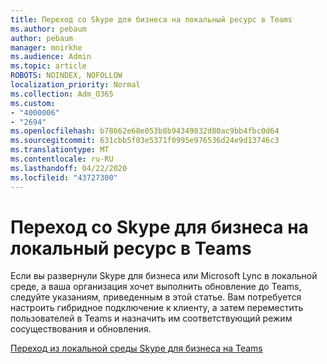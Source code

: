 ```yaml
---
title: Переход со Skype для бизнеса на локальный ресурс в Teams
ms.author: pebaum
author: pebaum
manager: mnirkhe
ms.audience: Admin
ms.topic: article
ROBOTS: NOINDEX, NOFOLLOW
localization_priority: Normal
ms.collection: Adm_O365
ms.custom:
- "4000006"
- "2694"
ms.openlocfilehash: b78662e68e053b8b94349032d80ac9bb4fbc0d64
ms.sourcegitcommit: 631cbb5f03e5371f0995e976536d24e9d13746c3
ms.translationtype: MT
ms.contentlocale: ru-RU
ms.lasthandoff: 04/22/2020
ms.locfileid: "43727300"
---
```

# <a name="upgrade-from-skype-for-business-on-premises-to-teams"></a>Переход со Skype для бизнеса на локальный ресурс в Teams

Если вы развернули Skype для бизнеса или Microsoft Lync в локальной среде, а ваша организация хочет выполнить обновление до Teams, следуйте указаниям, приведенным в этой статье. Вам потребуется настроить гибридное подключение к клиенту, а затем переместить пользователей в Teams и назначить им соответствующий режим сосуществования и обновления. 

[Переход из локальной среды Skype для бизнеса на Teams](https://docs.microsoft.com/MicrosoftTeams/upgrade-to-teams-execute-skypeforbusinesshybridonprem)

